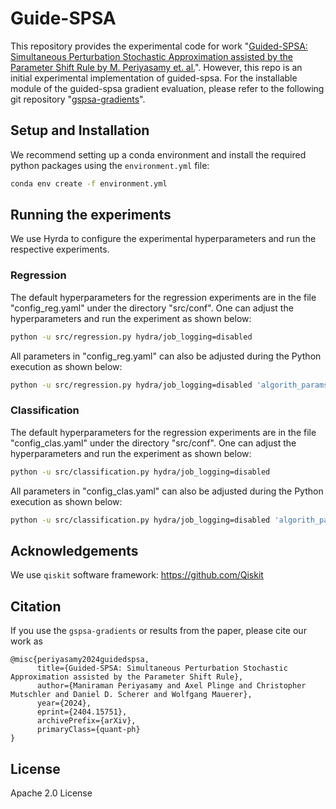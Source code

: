 # Guide-SPSA

This repository provides the experimental code for work "[Guided-SPSA: Simultaneous Perturbation Stochastic Approximation assisted by the Parameter Shift Rule by M. Periyasamy et. al.](https://arxiv.org/abs/2404.15751)". However, this repo is an initial experimental implementation of guided-spsa. For the installable module of the guided-spsa gradient evaluation, please refer to the following git repository "[gspsa-gradients](https://github.com/maniraman-periyasamy/gspsa-gradients)".


## Setup and Installation

We recommend setting up a conda environment and install the required python packages using the ``environment.yml`` file:

```bash
conda env create -f environment.yml
```

## Running the experiments

We use Hyrda to configure the experimental hyperparameters and run the respective experiments.

### Regression

The default hyperparameters for the regression experiments are in the file "config_reg.yaml" under the directory "src/conf". One can adjust the hyperparameters and run the experiment as shown below:

```bash
python -u src/regression.py hydra/job_logging=disabled
```

All parameters in "config_reg.yaml" can also be adjusted during the Python execution as shown below:

```bash
python -u src/regression.py hydra/job_logging=disabled 'algorith_params.lr=0.03'
```


### Classification

The default hyperparameters for the regression experiments are in the file "config_clas.yaml" under the directory "src/conf". One can adjust the hyperparameters and run the experiment as shown below:

```bash
python -u src/classification.py hydra/job_logging=disabled
```

All parameters in "config_clas.yaml" can also be adjusted during the Python execution as shown below:

```bash
python -u src/classification.py hydra/job_logging=disabled 'algorith_params.lr=0.03'
```

## Acknowledgements

We use ``qiskit`` software framework: https://github.com/Qiskit


## Citation

If you use the `gspsa-gradients` or results from the paper, please cite our work as

```
@misc{periyasamy2024guidedspsa,
      title={Guided-SPSA: Simultaneous Perturbation Stochastic Approximation assisted by the Parameter Shift Rule}, 
      author={Maniraman Periyasamy and Axel Plinge and Christopher Mutschler and Daniel D. Scherer and Wolfgang Mauerer},
      year={2024},
      eprint={2404.15751},
      archivePrefix={arXiv},
      primaryClass={quant-ph}
}
```

## License

Apache 2.0 License
